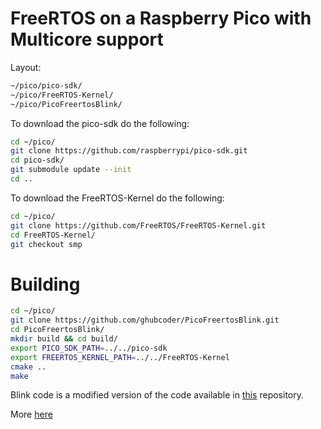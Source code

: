
# FreeRTOS on a Raspberry Pico with Multicore support

Layout:

```sh
~/pico/pico-sdk/
~/pico/FreeRTOS-Kernel/
~/pico/PicoFreertosBlink/
```

To download the pico-sdk do the following:

```sh
cd ~/pico/
git clone https://github.com/raspberrypi/pico-sdk.git
cd pico-sdk/
git submodule update --init
cd ..
```

To download the FreeRTOS-Kernel do the following:

```sh
cd ~/pico/
git clone https://github.com/FreeRTOS/FreeRTOS-Kernel.git
cd FreeRTOS-Kernel/
git checkout smp
```

# Building

```sh
cd ~/pico/
git clone https://github.com/ghubcoder/PicoFreertosBlink.git
cd PicoFreertosBlink/
mkdir build && cd build/
export PICO_SDK_PATH=../../pico-sdk
export FREERTOS_KERNEL_PATH=../../FreeRTOS-Kernel
cmake ..
make
```

Blink code is a modified version of the code available in [this](https://github.com/yunkya2/pico-freertos-sample) repository.

More [here](https://ghubcoder.github.io/posts/using-multiple-cores-pico-freertos/)
